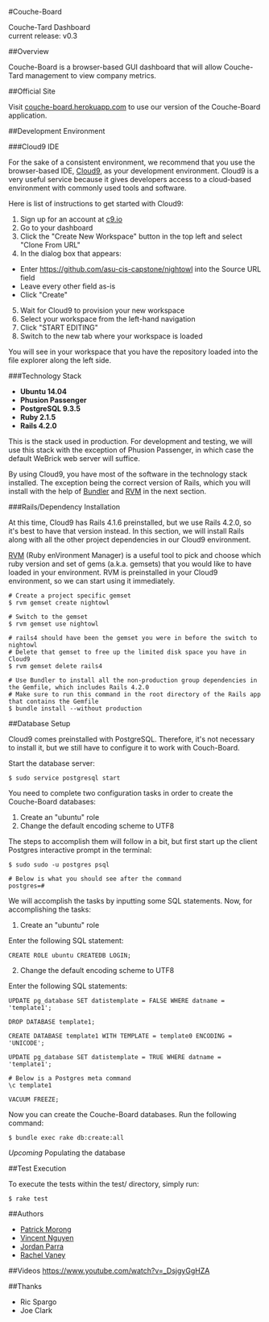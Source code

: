 #Couche-Board

Couche-Tard Dashboard  
current release: v0.3

##Overview

Couche-Board is a browser-based GUI dashboard that will allow Couche-Tard management to view company metrics.

##Official Site

Visit [couche-board.herokuapp.com](https://couche-board.herokuapp.com) to use our version of the Couche-Board application.

 
##Development Environment

###Cloud9 IDE

For the sake of a consistent environment, we recommend that you use the browser-based IDE, [Cloud9](https://c9.io/), as your development environment. Cloud9 is a very useful service because it gives developers access to a cloud-based environment with commonly used tools and software.

Here is list of instructions to get started with Cloud9:

1. Sign up for an account at [c9.io](https://c9.io/)
2. Go to your dashboard
3. Click the "Create New Workspace" button in the top left and select "Clone From URL"
4. In the dialog box that appears:
 * Enter https://github.com/asu-cis-capstone/nightowl into the Source URL field
 * Leave every other field as-is
 * Click "Create"
5. Wait for Cloud9 to provision your new workspace
6. Select your workspace from the left-hand navigation
7. Click "START EDITING"
8. Switch to the new tab where your workspace is loaded
 
You will see in your workspace that you have the repository loaded into the file explorer along the left side. 

###Technology Stack

* **Ubuntu 14.04**
* **Phusion Passenger**
* **PostgreSQL 9.3.5**
* **Ruby 2.1.5**
* **Rails 4.2.0**
 
This is the stack used in production. For development and testing, we will use this stack with the exception of Phusion Passenger, in which case the default WeBrick web server will suffice.

By using Cloud9, you have most of the software in the technology stack installed. The exception being the correct version of Rails, which you will install with the help of [Bundler](http://bundler.io/) and [RVM](https://rvm.io/) in the next section.

###Rails/Dependency Installation

At this time, Cloud9 has Rails 4.1.6 preinstalled, but we use Rails 4.2.0, so it's best to have that version instead. In this section, we will install Rails along with all the other project dependencies in our Cloud9 environment.

[RVM](https://rvm.io/) (Ruby enVironment Manager) is a useful tool to pick and choose which ruby version and set of gems (a.k.a. gemsets) that you would like to have loaded in your environment. RVM is preinstalled in your Cloud9 environment, so we can start using it immediately.

```
# Create a project specific gemset
$ rvm gemset create nightowl

# Switch to the gemset
$ rvm gemset use nightowl

# rails4 should have been the gemset you were in before the switch to nightowl
# Delete that gemset to free up the limited disk space you have in Cloud9
$ rvm gemset delete rails4

# Use Bundler to install all the non-production group dependencies in the Gemfile, which includes Rails 4.2.0
# Make sure to run this command in the root directory of the Rails app that contains the Gemfile
$ bundle install --without production
```

##Database Setup

Cloud9 comes preinstalled with PostgreSQL. Therefore, it's not necessary to install it, but we still have to configure it to work with Couch-Board.

Start the database server:
```
$ sudo service postgresql start
```

You need to complete two configuration tasks in order to create the Couche-Board databases: 
 
1. Create an "ubuntu" role
2. Change the default encoding scheme to UTF8
 
The steps to accomplish them will follow in a bit, but first start up the client Postgres interactive prompt in the terminal:

```
$ sudo sudo -u postgres psql

# Below is what you should see after the command
postgres=#
```
 
We will accomplish the tasks by inputting some SQL statements. Now, for accomplishing the tasks:

1. Create an "ubuntu" role 

Enter the following SQL statement:
```
CREATE ROLE ubuntu CREATEDB LOGIN;
```

2. Change the default encoding scheme to UTF8
 
Enter the following SQL statements:
```
UPDATE pg_database SET datistemplate = FALSE WHERE datname = 'template1';

DROP DATABASE template1;

CREATE DATABASE template1 WITH TEMPLATE = template0 ENCODING = 'UNICODE';

UPDATE pg_database SET datistemplate = TRUE WHERE datname = 'template1';

# Below is a Postgres meta command
\c template1

VACUUM FREEZE;
```

Now you can create the Couche-Board databases. Run the following command:
```
$ bundle exec rake db:create:all
```

*Upcoming*
Populating the database

##Test Execution

To execute the tests within the test/ directory, simply run:

```
$ rake test
```

##Authors

* [Patrick Morong](https://github.com/pmorong)  
* [Vincent Nguyen](https://github.com/vietcent)  
* [Jordan Parra](https://github.com/Jordan-Parra)  
* [Rachel Vaney](https://ithub.com/theroguemuppet)

##Videos
https://www.youtube.com/watch?v=_DsjgyGgHZA

##Thanks

* Ric Spargo
* Joe Clark




